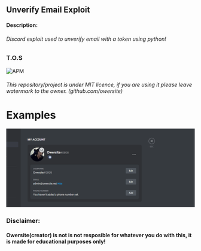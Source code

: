 ## Unverify Email Exploit
#### Description:
###### Discord exploit used to unverify email with a token using python!


### T.O.S
![APM](https://img.shields.io/apm/l/vim-mode?style=for-the-badge)
###### This repository/project is under MIT licence, if you are using it please leave watermark to the owner. (github.com/owersite)


# Examples
![Example](Example.gif)


### Disclaimer:
#### Owersite(creator) is not is not resposible for whatever you do with this, it is made for educational purposes only!
